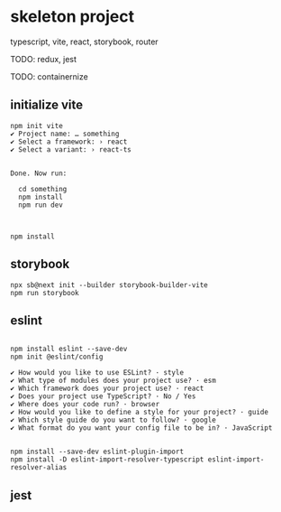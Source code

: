 # skeleton project


typescript, vite, react, storybook, router

TODO: redux, jest

TODO: containernize



## initialize vite

```
npm init vite
✔ Project name: … something
✔ Select a framework: › react
✔ Select a variant: › react-ts


Done. Now run:

  cd something
  npm install
  npm run dev



npm install

```


## storybook

```
npx sb@next init --builder storybook-builder-vite
npm run storybook

```


## eslint

```

npm install eslint --save-dev
npm init @eslint/config

✔ How would you like to use ESLint? · style
✔ What type of modules does your project use? · esm
✔ Which framework does your project use? · react
✔ Does your project use TypeScript? · No / Yes
✔ Where does your code run? · browser
✔ How would you like to define a style for your project? · guide
✔ Which style guide do you want to follow? · google
✔ What format do you want your config file to be in? · JavaScript


```

```
npm install --save-dev eslint-plugin-import 
npm install -D eslint-import-resolver-typescript eslint-import-resolver-alias

```

## jest

```


```
